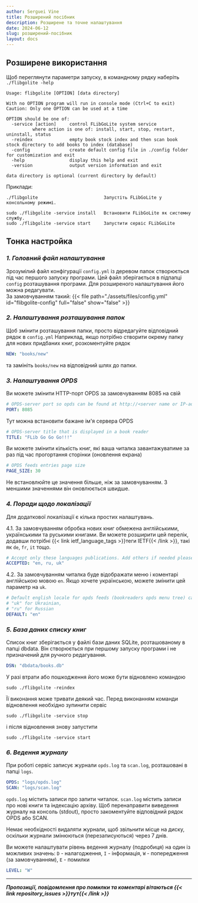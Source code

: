 ```yaml
---
author: Serguei Vine
title: Розширений посібник
description: Розширене та точне налаштування
date: 2024-06-12
slug: розширений-посібник
layout: docs
---
```


## Розширене використання
Щоб переглянути параметри запуску, в командному рядку наберіть `./flibgolite -help`
```console
Usage: flibgolite [OPTION] [data directory]

With no OPTION program will run in console mode (Ctrl+C to exit)
Caution: Only one OPTION can be used at a time

OPTION should be one of:
  -service [action]     control FLibGoLite system service
          where action is one of: install, start, stop, restart, uninstall, status 
  -reindex              empty book stock index and then scan book stock directory to add books to index (database)
  -config               create default config file in ./config folder for customization and exit
  -help                 display this help and exit
  -version              output version information and exit

data directory is optional (current directory by default)
```

Приклади:

```console
./flibgolite                         Запустіть FLibGoLite у консольному режимі.

sudo ./flibgolite -service install   Встановити FLibGoLite як системну службу.
sudo ./flibgolite -service start     Запустити сервіс FLibGoLite
```

## Тонка настройка

### _1. Головний файл налаштування_

Зрозумілий файл конфігурації `config.yml` із деревом папок створюється під час першого запуску програми. Цей файл зберігається в підпапці `config` розташування програми. Для розширеного налаштування його можна редагувати.  
За замовчуванням такий:
{{< file path="./assets/files/config.yml" id="flibgolite-config" full="false" show="false" >}}

### _2. Налаштування розташування папок_

Щоб змінити розташування папки, просто відредагуйте відповідний рядок в `config.yml`
Наприклад, якщо потрібно створити окрему папку для нових придбаних книг, розкоментуйте рядок
```yml
NEW: "books/new"
``` 
та замініть `books/new` на відповідний шлях до папки.

### _3. Налаштування OPDS_

Ви можете змінити HTTP-порт OPDS за замовчуванням 8085 на свій
```yml
# OPDS-server port so opds can be found at http://<server name or IP-address>:8085/opds
PORT: 8085
```
Тут можна встановити бажане ім'я сервера OPDS
```yml
# OPDS-server title that is displayed in a book reader
TITLE: "FLib Go Go Go!!!"
```
Ви можете змінити кількість книг, які ваша читалка завантажуватиме за раз під час прогортання сторінки (оновлення екрана)
```yml
# OPDS feeds entries page size
PAGE_SIZE: 30
```
Не встановлюйте це значення більше, ніж за замовчуванням. З меншими значеннями він оновлюється швидше.

### _4. Поради щодо локалізації_

Для додаткової локалізації є кілька простих налаштувань.

4.1. За замовчуванням обробка нових книг обмежена англійськими, українськими та руськими книгами. Ви можете розширити цей перелік, додавши потрібні {{< link ietf_language_tags >}}теги IETF{{< /link >}}, такі як `de`, `fr`, `it` тощо.
```yml
# Accept only these languages publications. Add others if needed please.
ACCEPTED: "en, ru, uk"
```  

4.2. За замовчуванням читалка буде відображати меню і коментарі англійською мовою `en`. Якщо хочете українською, можете змінити цей параметр на `uk`.
```yml
# Default english locale for opds feeds (bookreaders opds menu tree) can be changed to:
# "uk" for Ukrainian, 
# "ru" for Russian 
DEFAULT: "en"
```

### _5. База даних списку книг_

Список книг зберігається у файлі бази даних SQLite, розташованому в папці dbdata. Він створюється при першому запуску програми і не призначений для ручного редагування.
```yml
DSN: "dbdata/books.db"
```
У разі втрати або пошкодження його може бути відновлено командою
```console
sudo ./flibgolite -reindex
```
Її виконання може тривати деякий час.
Перед виконанням команди відновлення необхідно зупинити сервіс
```console
sudo ./flibgolite -service stop
```
і після відновлення знову запустити
```console
sudo ./flibgolite -service start
```

### _6. Ведення журналу_

При роботі сервіс записує журнали `opds.log` та `scan.log`, розташовані в папці `logs`.

```yml
OPDS: "logs/opds.log"
SCAN: "logs/scan.log"
```
`opds.log` містить записи про запити читалок.
`scan.log` містить записи про нові книги та індексацію архіву.
Щоб перенаправити виведення журналу на консоль (stdout), просто закоментуйте відповідний рядок OPDS або SCAN.

Немає необхідності видаляти журнали, щоб звільнити місце на диску, оскільки журнали змінюються (перезаписуються) через 7 днів.

Ви можете налаштувати рівень ведення журналу (подробиця) на один із можливих значень: `D` - налагодження, `I` - інформація, `W` - попередження (за замовчуванням), `E` - помилки
```yml
LEVEL: "W"
```

-------------------------------
___*Пропозиції, повідомлення про помилки та коментарі вітаються {{< link repository_issues >}}тут{{< /link >}}*___
   


